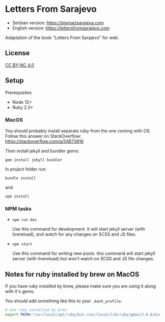 # Letters From Sarajevo

* Serbian version: https://pismaizsarajeva.com
* English version: https://lettersfromsarajevo.com

Adaptation of the book "Letters From Sarajevo" for web.

## License

[CC BY-NC 4.0](https://creativecommons.org/licenses/by-nc/4.0/)

## Setup

Prerequisites

* Node 12+
* Ruby 2.3+

### MacOS

You should probably install separate ruby from the one coming with OS. Follow this answer on StackOverflow: https://stackoverflow.com/a/54873916

Then install jekyll and bundler gems:

```
gem install jekyll bundler
```

In project folder run:

```
bundle install
```

and

```
npm install
```

### NPM tasks

* `npm run dev` 

  Use this command for development. It will start jekyll server (with livereload), and watch for any changes on SCSS and JS files.

* `npm start` 

  Use this command for writing new posts. this command will start jekyll server (with livereload) but won't watch on SCSS and JS file changes.


## Notes for ruby installed by brew on MacOS

If you have ruby installed by brew, please make sure you are using it along with it's gems.

You should add something like this to your `.bash_profile`.

```sh
# Use ruby installed by brew
export PATH="/usr/local/opt/ruby/bin:/usr/local/lib/ruby/gems/2.6.0/bin/:$PATH"
```
